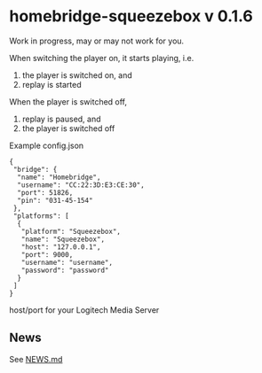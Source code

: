 # homebridge-squeezebox v 0.1.6

Work in progress, may or may not work for you.

When switching the player on, it starts playing, i.e.

1. the player is switched on, and
2. replay is started

When the player is switched off,

1. replay is paused, and
2. the player is switched off

Example config.json

```
{
 "bridge": {
  "name": "Homebridge",
  "username": "CC:22:3D:E3:CE:30",
  "port": 51826,
  "pin": "031-45-154"
 },
 "platforms": [
  {
   "platform": "Squeezebox",
   "name": "Squeezebox",
   "host": "127.0.0.1",
   "port": 9000,
   "username": "username",
   "password": "password"
  }
 ]
}
```

host/port for your Logitech Media Server

## News

See [NEWS.md](NEWS.md)

